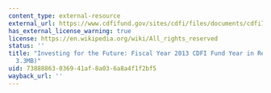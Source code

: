 ```yaml
---
content_type: external-resource
external_url: https://www.cdfifund.gov/sites/cdfi/files/documents/cdfi7325_1_yr_2013web_v05abf_508-v4.pdf
has_external_license_warning: true
license: https://en.wikipedia.org/wiki/All_rights_reserved
status: ''
title: "Investing for the Future: Fiscal Year 2013 CDFI Fund Year in Review (PDF\u2013\
  3.3MB)"
uid: 73888863-0369-41af-8a03-6a8a4f1f2bf5
wayback_url: ''
---
```

